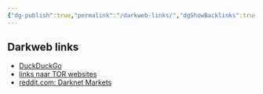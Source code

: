 ```yaml
---
{"dg-publish":true,"permalink":"/darkweb-links/","dgShowBacklinks":true,"dgShowLocalGraph":true}
---
```



## Darkweb links
- [DuckDuckGo](https://duckduckgo.com/?t=)
- [links naar TOR websites](http://hackingnewstutorials.com/huge-list-of-darknet-deep-web-hidden-websites-2017)
- [reddit.com: Darknet Markets](https://www.reddit.com/r/DarkNetMarkets)